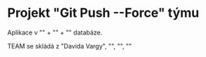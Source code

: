 # Projekt "Git Push --Force" týmu

Aplikace v "" + "" + "" databáze.

TEAM se skládá z "Davida Vargy", "", "", ""

